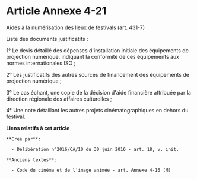 # Article Annexe 4-21

Aides à la numérisation des lieux de festivals (art. 431-7) 

Liste des documents justificatifs : 

1°  Le devis détaillé des dépenses d'installation initiale des équipements  de projection numérique, indiquant la conformité
de ces équipements aux  normes internationales ISO ; 

2° Les justificatifs des autres sources de financement des équipements de projection numérique ; 

3° Le cas échant, une copie de la décision d'aide financière attribuée par la direction régionale des affaires culturelles ; 

4° Une note détaillant les autres projets cinématographiques en dehors du festival.

**Liens relatifs à cet article**

	**Créé par**:

	  - Délibération n°2016/CA/10 du 30 juin 2016 - art. 18, v. init.

	**Anciens textes**:

	  - Code du cinéma et de l'image animée - art. Annexe 4-16 (M)
